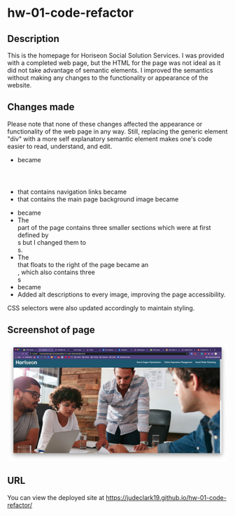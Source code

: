 # hw-01-code-refactor

## Description 

This is the homepage for Horiseon Social Solution Services. I was provided with a completed web page, but the HTML for the page was not ideal as it did not take advantage of semantic elements. I improved the semantics without making any changes to the functionality or appearance of the website.

## Changes made

Please note that none of these changes affected the appearance or functionality of the web page in any way. Still, replacing the generic element "div" with a more self explanatory semantic element makes one's code easier to read, understand, and edit.

* <div class="header"> became <header>
* <div> that contains navigation links became <nav>
* <div> that contains the main page background image became <figure>
* <div class="content"> became <main>
* The <main> part of the page contains three smaller sections which were at first defined by <div>s but I changed them to <section>s.
* The <div> that floats to the right of the page became an <aside>, which also contains three <section>s
* <div class="footer"> became <footer>
* Added alt descriptions to every image, improving the page accessibility.

CSS selectors were also updated accordingly to maintain styling.

## Screenshot of page
![Image of Screenshot](./assets/images/Horiseon_screenshot.png)

## URL

You can view the deployed site at https://judeclark19.github.io/hw-01-code-refactor/